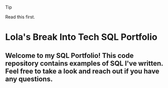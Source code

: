 > [!TIP]
> Read this first. 


# Lola's Break Into Tech SQL Portfolio

## Welcome to my SQL Portfolio! This code repository contains examples of SQL I've written. Feel free to take a look and reach out if you have any questions.
